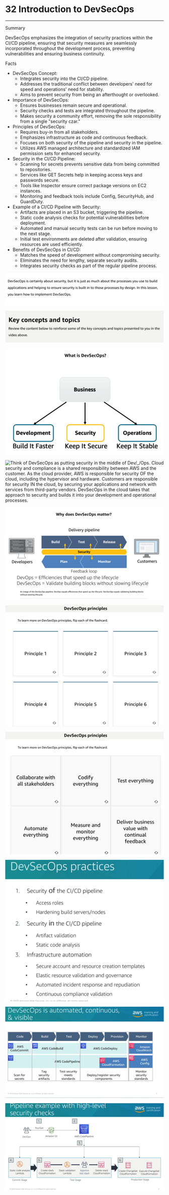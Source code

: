 # 32 Introduction to DevSecOps



---

Summary

DevSecOps emphasizes the integration of security practices within the CI/CD pipeline, ensuring that security measures are seamlessly incorporated throughout the development process, preventing vulnerabilities and ensuring business continuity.

Facts

- DevSecOps Concept:
  - Integrates security into the CI/CD pipeline.
  - Addresses the traditional conflict between developers' need for speed and operations' need for stability.
  - Aims to prevent security from being an afterthought or overlooked.
- Importance of DevSecOps:
  - Ensures businesses remain secure and operational.
  - Security checks and tests are integrated throughout the pipeline.
  - Makes security a community effort, removing the sole responsibility from a single "security czar."
- Principles of DevSecOps:
  - Requires buy-in from all stakeholders.
  - Emphasizes infrastructure as code and continuous feedback.
  - Focuses on both security of the pipeline and security in the pipeline.
  - Utilizes AWS managed architecture and standardized IAM permission sets for enhanced security.
- Security in the CI/CD Pipeline:
  - Scanning for secrets prevents sensitive data from being committed to repositories.
  - Services like GET Secrets help in keeping access keys and passwords secure.
  - Tools like Inspector ensure correct package versions on EC2 instances.
  - Monitoring and feedback tools include Config, SecurityHub, and GuardDuty.
- Example of a CI/CD Pipeline with Security:
  - Artifacts are placed in an S3 bucket, triggering the pipeline.
  - Static code analysis checks for potential vulnerabilities before deployment.
  - Automated and manual security tests can be run before moving to the next stage.
  - Initial test environments are deleted after validation, ensuring resources are used efficiently.
- Benefits of DevSecOps in CI/CD:
  - Matches the speed of development without compromising security.
  - Eliminates the need for lengthy, separate security audits.
  - Integrates security checks as part of the regular pipeline process.





![DevSecOps is certainly about security, but it is just as much about the processes you use to build applications and helping to ensure security is built in to those processes by design. In this lesson, you learn how to implement DevSecOps. ](../../../media/AWS-DevOps-Module-10-32-Introduction-to-DevSecOps-image1.png)



![Key concepts and topics Review the content below to reinforce some of the key concepts and topics presented to you in the video above. ](../../../media/AWS-DevOps-Module-10-32-Introduction-to-DevSecOps-image2.png)



![Development Build It Faster What is DevSecOps? Business Security Keep It Secure Operations Keep It Stable ](../../../media/AWS-DevOps-Module-10-32-Introduction-to-DevSecOps-image3.png)



![Think of DevSecOps as putting security in the middle of Dev/_/Ops. Cloud security and compliance is a shared responsibility between AWS and the customer. As the cloud provider, AWS is responsible for security OF the cloud, including the hypervisor and hardware. Customers are responsible for security IN the cloud, by securing your applications and network with services from third-party vendors. DevSecOps in the cloud takes that approach to security and builds it into your development and operational processes. ](../../../media/AWS-DevOps-Module-10-32-Introduction-to-DevSecOps-image4.png)



![Why does DevSecOps matter? Delivery pipeline Build Test Security Release Developers Plan Monitor Feedback loop Customers DevOps = Efficiencies that speed up the lifecycle DevSecOps = Validate building blocks without slowing lifecycle An image of the DevSecOps pipeline. DevOps equals efficiencies that speed up the lifecycle. DevSecOps equals validating building blocks without slowing lifecycle. ](../../../media/AWS-DevOps-Module-10-32-Introduction-to-DevSecOps-image5.png)



![DevSecOps principles To learn more on DevSecOps principles, flip each of the flashcard. Principle 1 Principle 4 Principle 2 Principle 5 Principle 3 Principle 6 ](../../../media/AWS-DevOps-Module-10-32-Introduction-to-DevSecOps-image6.png)



![DevSecOps principles To learn more on DevSecOps principles, flip each of the flashcard. Collaborate with all stakeholders Automate everything Codify everything Measure and monitor everything Test everything Deliver business value with continual feedback ](../../../media/AWS-DevOps-Module-10-32-Introduction-to-DevSecOps-image7.png)





![](../../../media/AWS-DevOps-Module-10-32-Introduction-to-DevSecOps-image8.png)





![DevSecOps is automated, continuous, & visible Code Aws CodeCommit Scan for secrets Build Test Deploy Provision AWS CodeBui1d AWS CodePipelin Tag security artifacts Test security meets standards AWS CodeDeploy AWS CloudFormation Deploy/register security components 0 Ama•on Web Inc O' Its AIL rese-ued training and -y certification Monitor Amazon CloudWatch AWS Config Monitor security standards 8 ](../../../media/AWS-DevOps-Module-10-32-Introduction-to-DevSecOps-image9.png)







![Pipeline example with hig security checks h ---level training and -y certification DevOps 4. Static code analysis Lambda Commit Stage Amazon S3 5. Create stack CloudFormation AWS CodePipeline Stack validation Lambda Approve test stack Delete stack CloudFormation Test Stage 0 2020 Amazon Web Services, Inc. or its Affiliates. All rights reserved. 6. Create ChangeSet Execute ChangeSet CloudFormation CloudFormation Production Stage 9 ](../../../media/AWS-DevOps-Module-10-32-Introduction-to-DevSecOps-image10.png)
















